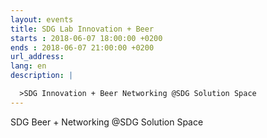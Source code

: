 ```yaml
---
layout: events
title: SDG Lab Innovation + Beer
starts : 2018-06-07 18:00:00 +0200
ends : 2018-06-07 21:00:00 +0200
url_address:
lang: en
description: |

  >SDG Innovation + Beer Networking @SDG Solution Space
---
```


SDG Beer + Networking @SDG Solution Space

